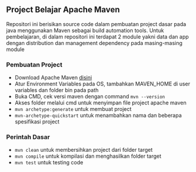 ## Project Belajar Apache Maven
Repositori ini berisikan source code dalam pembuatan project dasar pada java menggunakan Maven sebagai build automation tools. Untuk pembelajaran, di dalam repositori ini terdapat 2 module yakni data dan app dengan distribution dan management dependency pada masing-masing module

### Pembuatan Project
* Download Apache Maven [disini](https://maven.apache.org/download.cgi)
* Atur Environment Variables pada OS, tambahkan MAVEN_HOME di user variables dan folder bin pada path
* Buka CMD, cek versi maven dengan command `mvn --version`
* Akses folder melalui cmd untuk menyimpan file project apache maven
* `mvn archetype:generate` untuk membuat project
* `mvn-archetype-quickstart` untuk menambahkan nama dan beberapa spesifikasi project

### Perintah Dasar
* `mvn clean` untuk membersihkan project dari folder target
* `mvn compile` untuk kompilasi dan menghasilkan folder target
* `mvn test` untuk testing code

